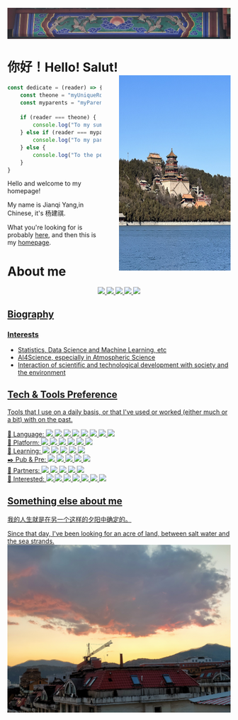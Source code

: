 ![image](images/daming.jpg)
# 你好！Hello! Salut!  <img align="right" src="images/yihe.jpg" style="height:440px;width:50%;margin-left:40px;" />
```JavaScript
const dedicate = (reader) => {
    const theone = "myUniqueRose";
    const myparents = "myParents";

    if (reader === theone) {
        console.log("To my summer...");
    } else if (reader === myparents) {
        console.log("To my parents...");
    } else {
        console.log("To the people who came here...");
    }
}
```
Hello and welcome to my homepage! 

My name is Jianqi Yang,in Chinese, it's 杨建祺.

What you're looking for is probably [here](https://github.com/thinkswhat/Publication), and then this is my [homepage](https://thinkswhat.github.io).

# About me
<div align="center">
        <a href="https://github.com/thinkswhat">
            <img src="https://img.shields.io/badge/-Github-000000?style=flat&logo=github&logoColor=ffffff" />
        <a href="">
            <img src="https://img.shields.io/badge/-LinkedIn-0077B5?style=flat&logo=linkedin&logoColor=ffffff" />
        <a href="https://x.com/LuckyYo70152293">
            <img src="https://img.shields.io/badge/-X-000000?style=flat&logo=x&logoColor=ffffff" />
        <a href="https://www.researchgate.net/profile/Jianqi-Yang-2">
            <img src="https://img.shields.io/badge/-ResearchGate-00CCBB?style=flat&logo=researchgate&logoColor=ffffff" />
        <a href="mailto:jianqiy4@gmail.com">
            <img src="https://img.shields.io/badge/-Gmail-D14836?style=flat&logo=gmail&logoColor=ffffff" />
</div>
<!--
<div align="center">
  <table>
    <tr>
      <td align="center"><img src="https://github-readme-stats.vercel.app/api?username=thinkswhat&show_icons=true" /></td>
      <td align="center"><img src="https://github-readme-stats.vercel.app/api/top-langs/?username=dongyuanwai&layout=compact" /></td>
    </tr>
  </table>
</div>
-->

## Biography
### Interests
- Statistics, Data Science and Machine Learning, etc
- AI4Science, especially in Atmospheric Science
- Interaction of scientific and technological development with society and the environment
## Tech &amp; Tools Preference
Tools that I use on a daily basis, or that I've used or worked (either much or a bit) with on the past.
<div>
    📕 Language:
    <img src="https://img.shields.io/badge/-Python-3776AB?style=flat&logo=python&logoColor=FFFFFF">
    <img src="https://img.shields.io/badge/-R-276DC3?style=flat&logo=r&logoColor=ffffff">
    <img src="https://img.shields.io/badge/-Julia-9558B2?style=flat&logo=julia&logoColor=ffffff">
    <img src="https://img.shields.io/badge/-Matlab-0076A8?style=flat&logo=mathworks&logoColor=ffffff">
    <img src="https://img.shields.io/badge/-Rust-000000?style=flat&logo=rust&logoColor=ffffff">
    <img src="https://img.shields.io/badge/-Kotlin-7F52FF?style=flat&logo=kotlin&logoColor=ffffff">
    <img src="https://img.shields.io/badge/-SQL-336791?style=flat&logo=postgresql&logoColor=ffffff">
    <img src="https://img.shields.io/badge/-Ruby-CC342D?style=flat&logo=ruby&logoColor=ffffff">
<div>
    🔧 Platform:
    <img src="https://img.shields.io/badge/-Jupyter-F37626?style=flat&logo=jupyter&logoColor=ffffff">
    <img src="https://img.shields.io/badge/-RMarkdown-2C2D72?style=flat&logo=rmarkdown&logoColor=ffffff">
    <img src="https://img.shields.io/badge/-Docker-2496ED?style=flat&logo=docker&logoColor=ffffff">
    <img src="https://img.shields.io/badge/-MySQL-333333?style=flat&logo=mysql">
    <img src="https://img.shields.io/badge/-Azure-0078D4?style=flat&logo=microsoft-azure&logoColor=ffffff">
    <img src="https://img.shields.io/badge/-Google%20Cloud-4285F4?style=flat&logo=google-cloud&logoColor=ffffff">
<div>
    🤖 Learning:
    <img src="https://img.shields.io/badge/-Anaconda-44A833?style=flat&logo=anaconda&logoColor=ffffff">
    <img src="https://img.shields.io/badge/-PyTorch-EE4C2C?style=flat&logo=pytorch&logoColor=white">
    <img src="https://img.shields.io/badge/-Tensorflow-FF6F00?style=flat&logo=tensorflow&logoColor=white">
    <img src="https://img.shields.io/badge/-scikit--learn-F7931E?style=flat&logo=scikitlearn&logoColor=ffffff">
    <img src="https://img.shields.io/badge/-Keras-D00000?style=flat&logo=keras&logoColor=ffffff">
</div>	
    ✒️ Pub &amp; Pre:
    <img src="https://img.shields.io/badge/-LaTeX-008080?style=flat&logo=latex&logoColor=ffffff">
    <img src="https://img.shields.io/badge/-Markdown-000000?style=flat&logo=markdown&logoColor=ffffff">
    <img src="https://img.shields.io/badge/-AsciiDoc-E34F26?style=flat&logo=asciidoctor&logoColor=ffffff">
    <img src="https://img.shields.io/badge/-Quarto-0288D1?style=flat&logo=quarto&logoColor=ffffff">
    <img src="https://img.shields.io/badge/-Bookdown-1F77B4?style=flat&logo=rstudio&logoColor=ffffff">
<div>
    🔨 Partners:
    <img src="https://img.shields.io/badge/-PyCharm-000000?style=flat&logo=pycharm&logoColor=ffffff">
    <img src="https://img.shields.io/badge/-DataSpell-000000?style=flat&logo=datagrip&logoColor=ffffff">
    <img src="https://img.shields.io/badge/-IntelliJ%20IDEA-000000?style=flat&logo=intellij-idea&logoColor=ffffff">
    <img src="https://img.shields.io/badge/-VS%20Code-007ACC?style=flat&logo=visual-studio-code&logoColor=ffffff">
    <img src="https://img.shields.io/badge/-RStudio-75AADB?style=flat&logo=rstudio&logoColor=ffffff">
<div>
    🌟 Interested:
    <img src="https://img.shields.io/badge/-Linux-FCC624?style=flat&logo=linux&logoColor=000000">
    <img src="https://img.shields.io/badge/-Raspberry%20Pi-A22846?style=flat&logo=raspberry-pi&logoColor=ffffff">
    <img src="https://img.shields.io/badge/-Mathematica-DD1100?style=flat&logo=wolfram&logoColor=ffffff">
    <img src="https://img.shields.io/badge/-ESP32-003B46?style=flat&logo=espressif&logoColor=ffffff">
    <img src="https://img.shields.io/badge/-Arduino-00979D?style=flat&logo=arduino&logoColor=ffffff">
    <img src="https://img.shields.io/badge/-MicroPython-2B2B2B?style=flat&logo=micropython&logoColor=ffffff">
    <img src="https://img.shields.io/badge/-Haskell-5D4F85?style=flat&logo=haskell&logoColor=ffffff">
<div>

## Something else about me
我的人生就是在另一个这样的夕阳中确定的。

Since that day, I've been looking for an acre of land, between salt water and the sea strands.
![image](images/Sunset.jpg)

<!--
**thinkswhat/thinkswhat** is a ✨ _special_ ✨ repository because its `README.md` (this file) appears on your GitHub profile.

Here are some ideas to get you started:

- 🔭 I’m currently working on ...
- 🌱 I’m currently learning ...
- 👯 I’m looking to collaborate on ...
- 🤔 I’m looking for help with ...
- 💬 Ask me about ...
- 📫 How to reach me: ...
- 😄 Pronouns: ...
- ⚡ Fun fact: ...
-->
